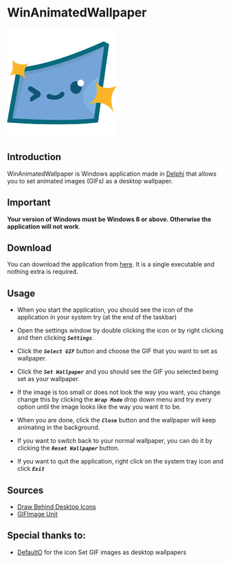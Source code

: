 # WinAnimatedWallpaper

![Icon](./res/Icon.png)

## Introduction
WinAnimatedWallpaper is Windows application made in [Delphi](https://en.wikipedia.org/wiki/Delphi_(software)) that allows you to set animated images (GIFs) as a desktop wallpaper.

## Important
**Your version of Windows must be Windows 8 or above. Otherwise the application will not work**.

## Download
You can download the application from [here](https://github.com/AkyrosXD/WinAnimatedWallpaper/releases/tag/1.0.0.0). It is a single executable and nothing extra is required.

## Usage
- When you start the application, you should see the icon of the application in your system try (at the end of the taskbar)

- Open the settings window by double clicking the icon or by right clicking and then clicking ***`Settings`***.

- Click the ***`Select GIF`*** button and choose the GIF that you want to set as wallpaper.

- Click the ***`Set Wallpaper`*** and you should see the GIF you selected being set as your wallpaper.

- If the image is too small or does not look the way you want, you change change this by clicking the ***`Wrap Mode`*** drop down menu and try every option until the image looks like the way you want it to be.

- When you are done, click the ***`Close`*** button and the wallpaper will keep animating in the background.

- If you want to switch back to your normal wallpaper, you can do it by clicking the ***`Reset Wallpaper`*** button.

- If you want to quit the application, right click on the system tray icon and click ***`Exit`***

## Sources
- [Draw Behind Desktop Icons](https://www.codeproject.com/Articles/856020/Draw-Behind-Desktop-Icons-in-Windows-plus)
- [GIFImage Unit](https://github.com/TomDannert/GIFImage)

## Special thanks to:
- [DefaultO](https://github.com/DefaultO) for the icon
 Set GIF images as desktop wallpapers
